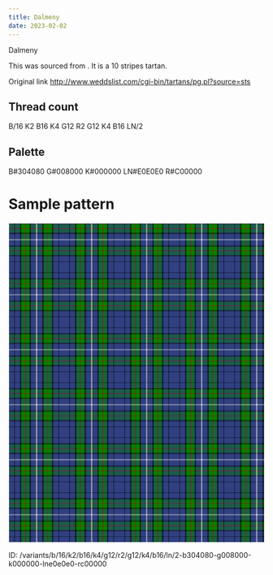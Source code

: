 ```yaml
---
title: Dalmeny
date: 2023-02-02
---
```

Dalmeny

This was sourced from <no value>.  It is a 10 stripes tartan.

Original link http://www.weddslist.com/cgi-bin/tartans/pg.pl?source=sts

## Thread count
B/16 K2 B16 K4 G12 R2 G12 K4 B16 LN/2

## Palette
B#304080 G#008000 K#000000 LN#E0E0E0 R#C00000

# Sample pattern

![Tartan detail](tartan.png "B/16 K2 B16 K4 G12 R2 G12 K4 B16 LN/2 tartan")

ID: /variants/b/16/k2/b16/k4/g12/r2/g12/k4/b16/ln/2-b304080-g008000-k000000-lne0e0e0-rc00000